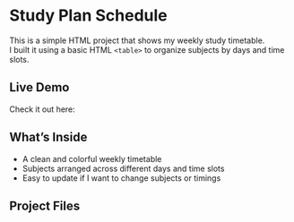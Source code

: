 # Study Plan Schedule

This is a simple HTML project that shows my weekly study timetable.  
I built it using a basic HTML `<table>` to organize subjects by days and time slots.  

##  Live Demo
 Check it out here: 

##  What’s Inside
- A clean and colorful weekly timetable
- Subjects arranged across different days and time slots
- Easy to update if I want to change subjects or timings

##  Project Files
